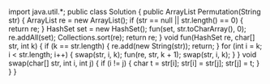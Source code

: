 import java.util.*;
public class Solution {
    public ArrayList<String> Permutation(String str) {
        ArrayList<String> re = new ArrayList<String>();
        if (str == null || str.length() == 0) {
            return re;
        }
        HashSet<String> set = new HashSet<String>();
        fun(set, str.toCharArray(), 0);
        re.addAll(set);
        Collections.sort(re);
        return re;
    }
    void fun(HashSet<String> re, char[] str, int k) {
        if (k == str.length) {
            re.add(new String(str));
            return;
        }
        for (int i = k; i < str.length; i++) {
            swap(str, i, k);
            fun(re, str, k + 1);
            swap(str, i, k);
        }
    }
    void swap(char[] str, int i, int j) {
        if (i != j) {
            char t = str[i];
            str[i] = str[j];
            str[j] = t;
        }
    }
}
